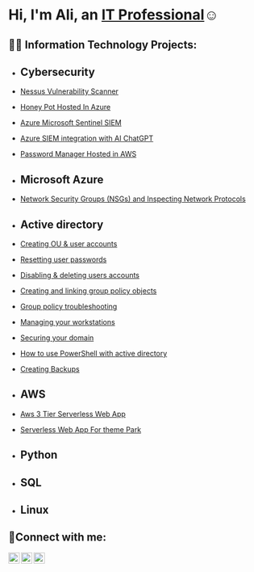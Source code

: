 <h1>Hi, I'm Ali, an <a href="https://linkedin.com/in/Josh">IT Professional</a>☺</h1>

<h2>👨‍💻 Information Technology Projects:</h2>

- <b>Cybersecurity</b>
   --------------
- [Nessus Vulnerability Scanner](https://github.com/ali0999109/nessus)                                        
- [Honey Pot Hosted In Azure](https://github.com/ali0999109/Honeypot)
- [Azure Microsoft Sentinel SIEM](https://github.com/ali0999109/Microsoft)
- [Azure SIEM integration with AI ChatGPT](https://github.com/ali0999109/chatgpt)
- [Password Manager Hosted in AWS](https://github.com/ali0999109/Password)
- <b>Microsoft Azure</b>
   ----------
- [Network Security Groups (NSGs) and Inspecting Network Protocols](https://github.com/ali0999109/configure-ad)
  
 
 -  <b>Active directory</b>
     -------------------
 - [Creating OU & user accounts](https://github.com/ali0999109/New-users)
 - [Resetting user passwords  ](https://github.com/ali0999109/userpassword)
 - [Disabling & deleting users accounts ](https://github.com/ali0999109/Disabling)
 - [Creating and linking group policy objects](https://github.com/ali0999109/CreatingGroupPolicy)
 - [Group policy troubleshooting](https://github.com/ali0999109/GPtroubleshooting)
 - [Managing your workstations](https://github.com/ali0999109/MangWorks)
 - [Securing your domain](https://github.com/ali0999109/SecuringDomain)
 - [How to use PowerShell with active directory](https://github.com/ali0999109/PowershellAD)
 - [Creating Backups](https://github.com/ali0999109/ADBackups)
 
- <b>AWS</b>
  ----------
- [Aws 3 Tier Serverless Web App](https://github.com/ali0999109/amplify)
- [Serverless Web App For theme Park](https://github.com/ali0999109/Themepark)

- <b>Python</b>
   ---------

- <b>SQL</b>
   ------

- <b>Linux</b>
   --------

             
 

<h2>🤳Connect with me:</h2>


[<img align="left" alt="Josh | Twitter" width="22px" src="https://cdn.jsdelivr.net/npm/simple-icons@v3/icons/twitter.svg" />][twitter]
[<img align="left" alt="Josh | LinkedIn" width="22px" src="https://cdn.jsdelivr.net/npm/simple-icons@v3/icons/linkedin.svg" />][linkedin]
[<img align="left" alt="Josh | Instagram" width="22px" src="https://cdn.jsdelivr.net/npm/simple-icons@v3/icons/instagram.svg" />][instagram]

[twitter]: https://twitter.com/Josh
[instagram]: https://www.instagram.com/Josh
[linkedin]: https://linkedin.com/in/Josh
